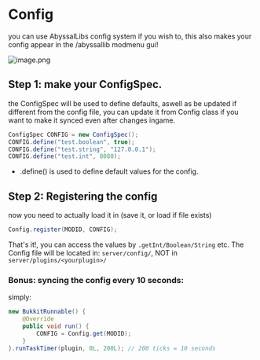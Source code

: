 # Config

you can use AbyssalLibs config system if you wish to, this also makes your config appear in the /abyssallib modmenu gui!

![image.png](image.png)

## Step 1: make your ConfigSpec.
the ConfigSpec will be used to define defaults, aswell as be updated if different from the config file, you can update it from Config class if you want to make it synced even after changes ingame.

```Java
ConfigSpec CONFIG = new ConfigSpec();
CONFIG.define("test.boolean", true);
CONFIG.define("test.string", "127.0.0.1");
CONFIG.define("test.int", 8080);
```

- .define() is used to define default values for the config.

## Step 2: Registering the config
now you need to actually load it in (save it, or load if file exists)

```Java
Config.register(MODID, CONFIG);
```

That's it!, you can access the values by `.getInt/Boolean/String` etc.
The Config file will be located in: `server/config/`, NOT in `server/plugins/<yourplugin>/`
### Bonus: syncing the config every 10 seconds:

simply:

```Java
new BukkitRunnable() {
    @Override
    public void run() {
        CONFIG = Config.get(MODID);
    }
}.runTaskTimer(plugin, 0L, 200L); // 200 ticks = 10 seconds
```
